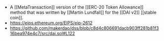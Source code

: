 - A [[MetaTransaction]] version of the [[ERC-20 Token Allowance]] method that was written by [[Martin Lundfall]] for the [[DAI v2]] [[stable coin]].
- https://eips.ethereum.org/EIPS/eip-2612
- https://github.com/makerdao/dss/blob/c8d4c806691dacb903ff281b81f316bea974e4c7/src/dai.sol#L122
